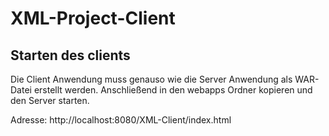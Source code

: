 # XML-Project-Client

## Starten des clients
Die Client Anwendung muss genauso wie die Server Anwendung als WAR-Datei erstellt werden.
Anschließend in den webapps Ordner kopieren und den Server starten.

Adresse: http://localhost:8080/XML-Client/index.html
